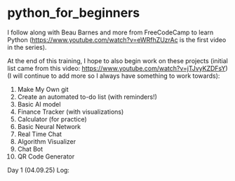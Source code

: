 # python_for_beginners
I follow along with Beau Barnes and more from FreeCodeCamp to learn Python (https://www.youtube.com/watch?v=eWRfhZUzrAc is the first video in the series).

At the end of this training, I hope to also begin work on these projects (initial list came from this video: https://www.youtube.com/watch?v=jTJvyKZDFsY) (I will continue to add more so I always have something to work towards):
1. Make My Own git
2. Create an automated to-do list (with reminders!)
3. Basic AI model
4. Finance Tracker (with visualizations)
5. Calculator (for practice)
6. Basic Neural Network
7. Real Time Chat
8. Algorithm Visualizer
9. Chat Bot
10. QR Code Generator

Day 1 (04.09.25) Log:
